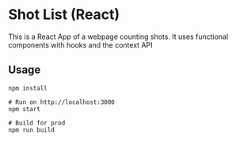 # Shot List (React)

This is a React App of a webpage counting shots. It uses functional components with hooks and the context API

## Usage
```
npm install

# Run on http://localhost:3000
npm start

# Build for prod
npm run build
```

